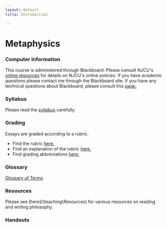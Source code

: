 ```yaml
---
layout: default
title: Introduction

---
```


# Metaphysics #

### Computer Information ###

This course is administered through Blackboard. Please consult NJCU's [online resources](http://www.njcu.edu/onlinelearning/enrolled-students/) for details on NJCU's online policies. If you have *academic questions* please contact me through the Blackboard site. If you have any technical questions about Blackboard, please consult this [page.](http://www.njcu.edu/onlinelearning/getting-help/)


### Syllabus  ###

Please read the [syllabus](Syllabus.pdf) carefully. 

### Grading

Essays are graded according to a rubric. 

+ Find the rubric [here.](\Teaching\Rubric\rubric.pdf)
+ Find an explanation of the rubric [here.](\Teaching\Rubric)
+ Find grading abbreviations [here.](\Teaching\Abbreviations)


### Glossary ###

[Glossary of Terms](glossary).


### Resources ###

Please see [here](\teaching\Resources\) for various resources on reading and writing philosophy.  



### Handouts ###




